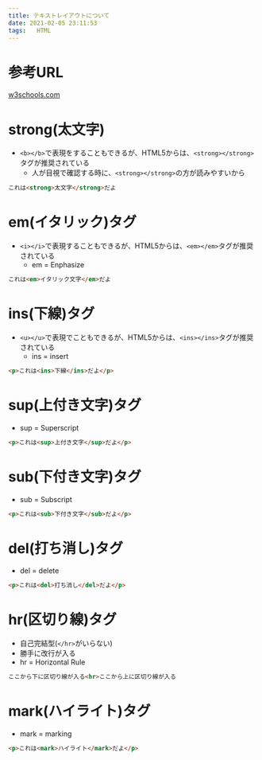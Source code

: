 ```yaml
---
title: テキストレイアウトについて
date: 2021-02-05 23:11:53
tags:	HTML
---
```

# 参考URL
[w3schools.com](https://www.w3schools.com/html/html_formatting.asp)

# strong(太文字)
- `<b></b>`で表現をすることもできるが、HTML5からは、`<strong></strong>`タグが推奨されている
	- 人が目視で確認する時に、`<strong></strong>`の方が読みやすいから

```html
これは<strong>太文字</strong>だよ
```

# em(イタリック)タグ
- `<i></i>`で表現することもできるが、HTML5からは、`<em></em>`タグが推奨されている
	- em = Enphasize

```html
これは<em>イタリック文字</em>だよ
```

# ins(下線)タグ
- `<u></u>`で表現でこともできるが、HTML5からは、`<ins></ins>`タグが推奨されている
	- ins = insert

```html
<p>これは<ins>下線</ins>だよ</p>
```

# sup(上付き文字)タグ
- sup = Superscript
```html
<p>これは<sup>上付き文字</sup>だよ</p>
```

# sub(下付き文字)タグ
- sub = Subscript
```html
<p>これは<sub>下付き文字</sub>だよ</p>
```

# del(打ち消し)タグ
- del = delete
```html
<p>これは<del>打ち消し</del>だよ</p>
```

# hr(区切り線)タグ
- 自己完結型(`</hr>`がいらない)
- 勝手に改行が入る
- hr = Horizontal Rule
```html
ここから下に区切り線が入る<hr>ここから上に区切り線が入る
```

# mark(ハイライト)タグ
- mark = marking 
```html
<p>これは<mark>ハイライト</mark>だよ</p>
```
